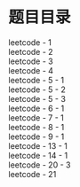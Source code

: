 # 题目目录

leetcode - 1  
leetcode - 2  
leetcode - 3  
leetcode - 4  
leetcode - 5 - 1  
leetcode - 5 - 2  
leetcode - 5 - 3  
leetcode - 6 - 1  
leetcode - 7 - 1  
leetcode - 8 - 1  
leetcode - 9 - 1  
leetcode - 13 - 1  
leetcode - 14 - 1  
leetcode - 20 - 3  
leetcode - 21  